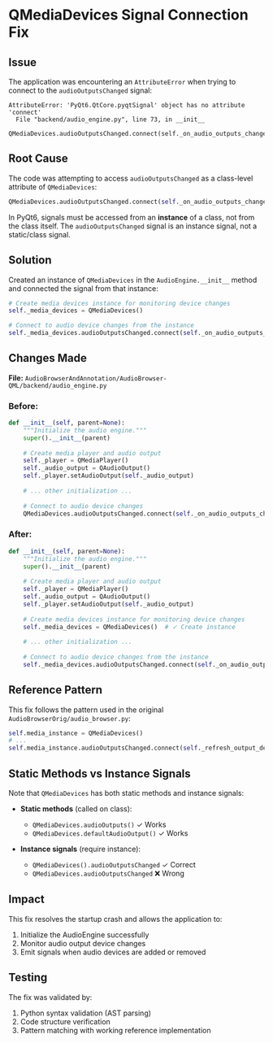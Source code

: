 # QMediaDevices Signal Connection Fix

## Issue
The application was encountering an `AttributeError` when trying to connect to the `audioOutputsChanged` signal:

```
AttributeError: 'PyQt6.QtCore.pyqtSignal' object has no attribute 'connect'
  File "backend/audio_engine.py", line 73, in __init__
    QMediaDevices.audioOutputsChanged.connect(self._on_audio_outputs_changed)
```

## Root Cause
The code was attempting to access `audioOutputsChanged` as a class-level attribute of `QMediaDevices`:

```python
QMediaDevices.audioOutputsChanged.connect(self._on_audio_outputs_changed)
```

In PyQt6, signals must be accessed from an **instance** of a class, not from the class itself. The `audioOutputsChanged` signal is an instance signal, not a static/class signal.

## Solution
Created an instance of `QMediaDevices` in the `AudioEngine.__init__` method and connected the signal from that instance:

```python
# Create media devices instance for monitoring device changes
self._media_devices = QMediaDevices()

# Connect to audio device changes from the instance
self._media_devices.audioOutputsChanged.connect(self._on_audio_outputs_changed)
```

## Changes Made
**File:** `AudioBrowserAndAnnotation/AudioBrowser-QML/backend/audio_engine.py`

### Before:
```python
def __init__(self, parent=None):
    """Initialize the audio engine."""
    super().__init__(parent)
    
    # Create media player and audio output
    self._player = QMediaPlayer()
    self._audio_output = QAudioOutput()
    self._player.setAudioOutput(self._audio_output)
    
    # ... other initialization ...
    
    # Connect to audio device changes
    QMediaDevices.audioOutputsChanged.connect(self._on_audio_outputs_changed)  # ❌ WRONG
```

### After:
```python
def __init__(self, parent=None):
    """Initialize the audio engine."""
    super().__init__(parent)
    
    # Create media player and audio output
    self._player = QMediaPlayer()
    self._audio_output = QAudioOutput()
    self._player.setAudioOutput(self._audio_output)
    
    # Create media devices instance for monitoring device changes
    self._media_devices = QMediaDevices()  # ✓ Create instance
    
    # ... other initialization ...
    
    # Connect to audio device changes from the instance
    self._media_devices.audioOutputsChanged.connect(self._on_audio_outputs_changed)  # ✓ CORRECT
```

## Reference Pattern
This fix follows the pattern used in the original `AudioBrowserOrig/audio_browser.py`:

```python
self.media_instance = QMediaDevices()
# ...
self.media_instance.audioOutputsChanged.connect(self._refresh_output_devices)
```

## Static Methods vs Instance Signals
Note that `QMediaDevices` has both static methods and instance signals:

- **Static methods** (called on class): 
  - `QMediaDevices.audioOutputs()` ✓ Works
  - `QMediaDevices.defaultAudioOutput()` ✓ Works
  
- **Instance signals** (require instance):
  - `QMediaDevices().audioOutputsChanged` ✓ Correct
  - `QMediaDevices.audioOutputsChanged` ❌ Wrong

## Impact
This fix resolves the startup crash and allows the application to:
1. Initialize the AudioEngine successfully
2. Monitor audio output device changes
3. Emit signals when audio devices are added or removed

## Testing
The fix was validated by:
1. Python syntax validation (AST parsing)
2. Code structure verification
3. Pattern matching with working reference implementation
